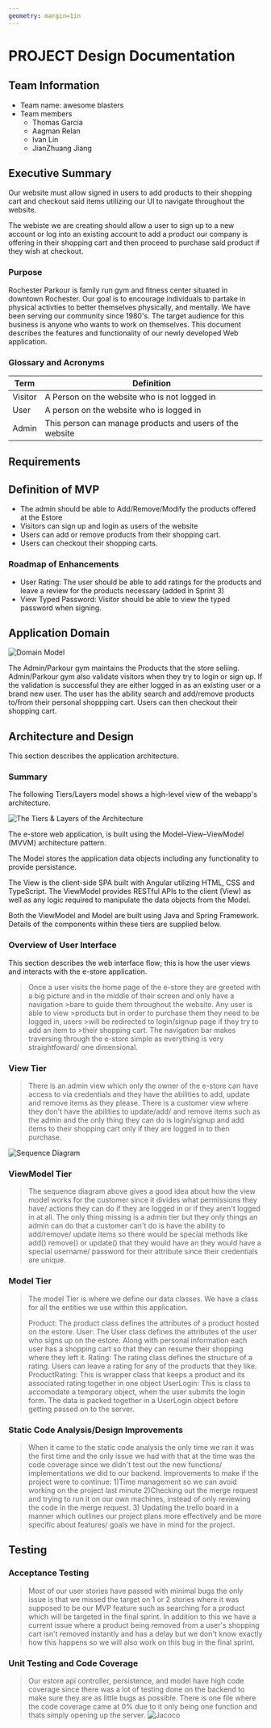 ```yaml
---
geometry: margin=1in
---
```

# PROJECT Design Documentation

## Team Information
* Team name: awesome blasters
* Team members
  * Thomas Garcia
  * Aagman Relan
  * Ivan Lin
  * JianZhuang Jiang

## Executive Summary

Our website must allow signed in users to add products to their shopping
cart and checkout said items utilizing our UI to navigate throughout the website.

The webiste we are creating should allow a user to sign up to a new account or log into an existing account to add a product our company is offering in their shopping cart and then proceed to purchase said product if they wish at checkout.

### Purpose
Rochester Parkour is family run gym and fitness center situated in downtown Rochester. Our goal is to encourage individuals to partake in physical activties to better themselves physically, and mentally. We have been serving our community since 1980's. The target audience for this business is anyone who wants to work on themselves.
This document describes the features and functionality of our newly developed Web application. 

### Glossary and Acronyms

| **Term** | **Definition**                                           |
|----------|----------------------------------------------------------|
| Visitor  | A Person on the website who is not logged in             |
| User     | A person on the website who is logged in                 | 
| Admin    | This person can manage products and users of the website |

## Requirements

## Definition of MVP
* The admin should be able to Add/Remove/Modify the products offered at the Estore
* Visitors can sign up and login as users of the website
* Users can add or remove products from their shopping cart.
* Users can checkout their shopping carts.

<!-- ### MVP Features -->


### Roadmap of Enhancements
* User Rating: The user should be able to add ratings for the products and leave a review for the products necessary (added in Sprint 3)
* View Typed Password: Visitor should be able to view the typed password when signing.

## Application Domain


![Domain Model](Domain.png)


The Admin/Parkour gym maintains the Products that the store seliing. Admin/Parkour gym also validate visitors when they try to login or sign up. If the validation is successful they are either logged in as an existing user or a brand new user. The user has the ability search and add/remove products to/from their personal shoppping cart. Users can then checkout their shopping cart.

## Architecture and Design

This section describes the application architecture.

### Summary

The following Tiers/Layers model shows a high-level view of the webapp's architecture.

![The Tiers & Layers of the Architecture](architecture-tiers-and-layers.png)

The e-store web application, is built using the Model–View–ViewModel (MVVM) architecture pattern. 

The Model stores the application data objects including any functionality to provide persistance. 

The View is the client-side SPA built with Angular utilizing HTML, CSS and TypeScript. The ViewModel provides RESTful APIs to the client (View) as well as any logic required to manipulate the data objects from the Model.

Both the ViewModel and Model are built using Java and Spring Framework. Details of the components within these tiers are supplied below.


### Overview of User Interface

This section describes the web interface flow; this is how the user views and interacts
with the e-store application.

> Once a user visits the home page of the e-store they are greeted with a
> big picture and in the middle of their screen and only have a 
> navigation >bare to guide them throughout the website. Any user is able 
> to view >products but in order to purchase them they need to be logged 
> in, users >will be redirected to login/signup page if they try to add 
> an item to >their shopping cart. The navigation bar makes traversing 
> through the e-store simple as everything is very straightfoward/ one 
> dimensional.  

### View Tier
> There is an admin view which only the owner of the e-store can have access to via credentials and they have the abilities to add, update and remove items as they please.
> There is a customer view where they don't have the abilities to update/add/ and remove items such as the admin and the only thing they can do is login/signup and add items to their shopping cart only if they are logged in to then purchase.

![Sequence Diagram](Sequence-Diagram-team-6.jpg)


### ViewModel Tier
> The sequence diagram above gives a good idea about how the view model 
> works for the customer since it divides what permissions they have/ 
> actions they can do if they are logged in or if they aren't logged in
> at all. The only thing missing is a admin tier but they only things an 
> admin can do that a customer can't do is have the ability to add/remove/
> update items so there would be special methods like add() remove() or 
> update() that they would have an they would have a special username/
> password for their attribute since their credentials are unique.

### Model Tier
> The model Tier is where we define our data classes. We have a class 
> for all the entities we use within this application.
>
> Product: The product class defines the attributes of a product hosted on the estore.
> User: The User class defines the attributes of the user who signs up on the estore. Along with personal information
>       each user has a shopping cart so that they can resume their shopping where they left it.
> Rating: The rating class defines the structure of a rating. Users can leave a rating for any of the products that
>         they like.
> ProductRating: This is wrapper class that keeps a product and its associated rating together in one object
> UserLogin: This is class to accomodate a temporary object, when the user submits the login form. The data is packed 
>            together in a UserLogin object before getting passed on to the server.



### Static Code Analysis/Design Improvements
> When it came to the static code analysis the only time we ran it was
> the first time and the only issue we had with that at the time was the 
> code coverage since we didn't test out the new functions/ 
> implementations we did to our backend.
> Improvements to make if the project were to continue:
> 1)Time management so we can avoid working on the project last minute
> 2)Checking out the merge request and trying to run it on our own 
> machines, instead of only reviewing the code in the merge request.
> 3) Updating the trello board in a manner which outlines our project 
> plans more effectively and be more specific about features/ goals we 
> have in mind for the project.

## Testing

### Acceptance Testing
> Most of our user stories have passed with minimal bugs the only issue 
> is that we missed the target on 1 or 2 stories where it was supposed to 
> be our MVP feature such as searching for a product which will be 
> targeted in the final sprint. In addition to this we have a current 
> issue where a product being removed from a user's shopping cart isn't 
> removed instantly and has a delay but we don't know exactly how this
> happens so we will also work on this bug in the final sprint.

### Unit Testing and Code Coverage
> Our estore api controller, persistence, and model have high code  
> coverage since there was a lot of testing done on the backend to make 
> sure they are as little bugs as possible. There is one file where the 
> code coverage came at 0% due to it only being one function and thats 
> simply opening up the server.
![Jacoco](testing_jacoco.png)